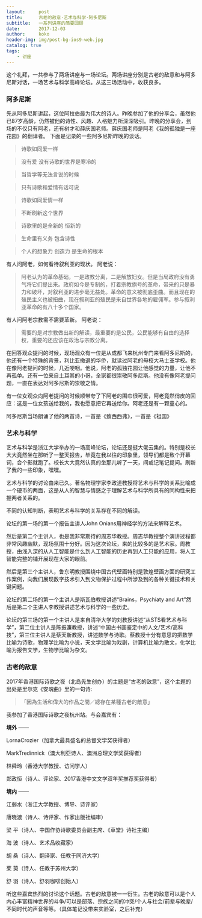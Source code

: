 ```yaml
---
layout:     post
title:      古老的敌意·艺术与科学·阿多尼斯
subtitle:   一系列讲座的简要回顾
date:       2017-12-03
author:     koko
header-img: img/post-bg-ios9-web.jpg
catalog: true
tags:
    - 讲座
---
```


这个礼拜，一共参与了两场讲座与一场论坛。两场讲座分别是古老的敌意和与阿多尼斯对话，一场艺术与科学高峰论坛。从这三场活动中，收获良多。

###  阿多尼斯
先从阿多尼斯讲起，这位阿拉伯最为伟大的诗人。昨晚参加了他的分享会，虽然他已87岁高龄，仍然被他的诗性、风趣、人格魅力所深深吸引。昨晚的分享会，到场的不仅只有阿老，还有树才和薛庆国老师。薛庆国老师是阿老《我的孤独是一座花园》的翻译者。
下面是记录的一些阿多尼斯昨晚的谈话。

>诗歌如同爱一样

>没有爱 没有诗歌的世界是寒冷的

>当哲学等无法言说的时候

>只有诗歌和爱情有话可说

>诗歌如同爱情一样

>不断刷新这个世界

>诗歌里的是全新的 恒新的

>生命里有义务 包含诗性

>个人的想象力 创造力 是生命的根本

有人问阿老，如何看待叙利亚的现状。
阿老说：

>阿老认为的革命基础，一是政教分离，二是解放妇女。但是当局政府没有勇气将它们提出来。政府如今是专制的，打着宗教旗号的革命，带来的只是暴力和破坏，对叙利亚的进步毫无益处。革命的意义被彻底歪曲。而且现在的殖民主义也被扭曲，现在叙利亚的殖民是来自世界各地的雇佣军。参与叙利亚革命的有八十多个国家。

有人问阿老宗教需不需要革新。
阿老说：

>需要的是对宗教做出新的解读，最重要的是公民，公民能够有自由的选择权，重要的还应该在政治与宗教分离。

在回答观众提问的时候，现场观众有一位是从成都飞来杭州专门来看阿多尼斯的，他还有一个特殊的背景，利比亚撤退的华侨，就读过阿老的母校大马士革学校。他在像阿老提问的时候，几近哽咽。他说，阿老的孤独花园让他感觉的力量，让他不再孤单。还有一位来自土耳其的小哥，全家都很崇敬阿多尼斯。他没有像阿老提问题，一直在表达对阿多尼斯的崇敬之情。

有一位女观众向阿老提问的时候顺带夸了下阿老的围巾很可爱，阿老竟然俏皮的回应：这是一位女孩送给我的，我也愿意把它再送给你。阿老还是有一颗童心的。

阿多尼斯当场朗诵了他的两首诗，一首是《致西西弗》，一首是《祖国》

### 艺术与科学

艺术与科学是浙江大学举办的一场高峰论坛，论坛还是挺大佬云集的。特别是校长大大竟然坐在那听了一整天报告，毕竟在我以往的印象里，领导们都是致个开幕词，合个影就跑了。校长大大竟然认真的坐那儿听了一天，间或记笔记提问。刷新了我的一些印象，嘿嘿。

艺术与科学的讨论由来已久。著名物理学家李政道教授将艺术与科学的关系比喻成一个硬币的两面，这是从人的智慧与情感之于理解艺术与科学所具有的同构性来把握两者关系的。

不同的认知判断，表明艺术与科学的关系存在不同的解读。

论坛的第一场的第一个报告主讲人John Onians用神经学的方法来解释艺术。

然后是第二个主讲人，也是我非常期待的周志华教授。周志华教授整个演讲过程都非常风趣幽默，现场氛围十分好。因为这次论坛，来的比较多的是艺术家。周教授，由浅入深的从人工智能是什么到人工智能的历史再到人工只能的应用，将人工智能完整的铺开展现在大家的眼前。

然后是第三个主讲人，鲁东明教授围绕中国古代壁画特别是敦煌壁画方面的研究工作案例，向我们展现数字技术引入到文物保护过程中所涉及到的各种关键技术和关键问题。

论坛的第二场的第一个主讲人是斯瓦伯教授讲述“Brains，Psychiaty and Art”然后是第二个主讲人李教授讲述艺术与科学的一些历史。

论坛的第三场的第一个主讲人是来自清华大学的刘教授讲述“从STS看艺术与科学”，第二位主讲人是陈振濂教授，讲述“中国古书画鉴定中的人文/艺术/高科技”，第三位主讲人是蔡天新教授，讲述数学与诗歌。蔡教授十分有意思的把数学比喻为诗歌，物理学比喻为小说，天文学比喻为戏剧，计算机比喻为散文，化学比喻为报告文学，生物学比喻为杂文。

###  古老的敌意
2017年香港国际诗歌之夜（北岛先生创办）的主题是“古老的敌意”，这个主题的出处是里尔克《安魂曲》里的一句诗:

> 「因為生活和偉大的作品之間／總存在某種古老的敵意」

我参加了香港国际诗歌之夜杭州站。与会嘉宾有：

**境外**
——

LornaCrozier（加拿大最具盛名的总督文学奖获得者）

MarkTredinnick（澳大利亞诗人、澳洲总理文学奖获得者）

林舜玲（香港大学教授、访问学人）

郑政恒（诗人、评论家、2017香港中文文学双年奖推荐奖获得者）

**境内**
——

江弱水（浙江大学教授、博导、诗评家）

唐晓渡（诗人、诗评家、作家出版社编审）

梁 平（诗人、中国作协诗歌委员会副主席、《草堂》诗社主编）

海 波（诗人、艺术品收藏家）

胡 桑（诗人、翻译家、任教于同济大学）

茱 萸（诗人、任教于苏州大学）

舒 羽（诗人、舒羽咖啡创始人）

听这些嘉宾热烈的讨论这个话题。古老的敌意被一一衍生。古老的敌意可以是个人内心丰富精神世界的斗争/可以是部落、宗族之间的冲突/个人与社会/前辈与晚辈/不同时代的声音等等。（具体笔记没带来实验室，之后补充）